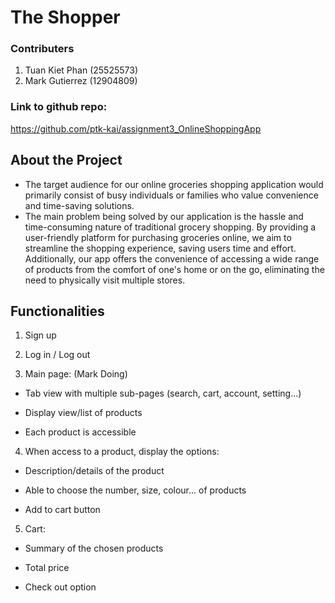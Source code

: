 # The Shopper
### Contributers
1. Tuan Kiet Phan (25525573)
2. Mark Gutierrez (12904809)

### Link to github repo:
https://github.com/ptk-kai/assignment3_OnlineShoppingApp

## About the Project
* The target audience for our online groceries shopping application would primarily consist of busy individuals or families who value convenience and time-saving solutions.
* The main problem being solved by our application is the hassle and time-consuming nature of traditional grocery shopping. By providing a user-friendly platform for purchasing groceries online, we aim to streamline the shopping experience, saving users time and effort. Additionally, our app offers the convenience of accessing a wide range of products from the comfort of one's home or on the go, eliminating the need to physically visit multiple stores.

## Functionalities
1. Sign up

2. Log in / Log out

3. Main page: (Mark Doing) 

* Tab view with multiple sub-pages (search, cart, account, setting...) 

* Display view/list of products 

* Each product is accessible 

4. When access to a product, display the options: 

* Description/details of the product 

* Able to choose the number, size, colour... of products 

* Add to cart button 

5. Cart: 

* Summary of the chosen products 

* Total price 

* Check out option 
